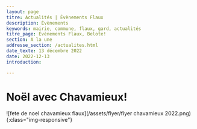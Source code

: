 ```yaml
---
layout: page
titre: Actualités | Évènements Flaux
description: Évènements
keywords: mairie, commune, flaux, gard, actualités
titre_page: Évènements Flaux, Belote!
section: À la une
addresse_section: /actualites.html
date_texte: 13 décembre 2022
date: 2022-12-13
introduction: 

---
```

# Noël avec Chavamieux!

![fete de noel chavamieux flaux](/assets/flyer/flyer chavamieux 2022.png){:class="img-responsive"}















